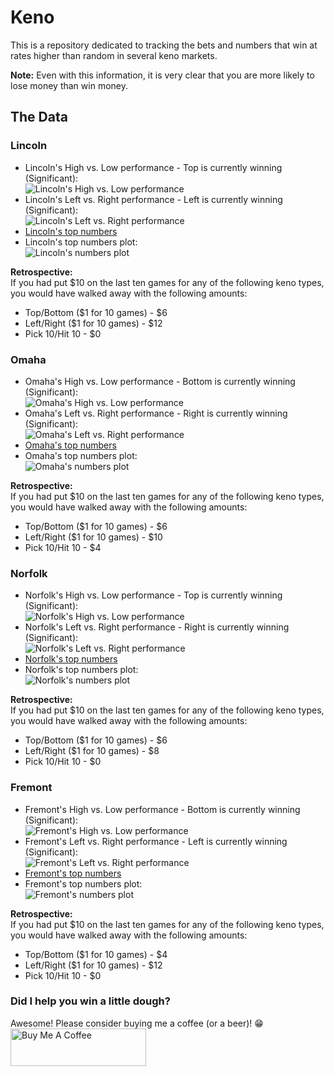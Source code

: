 # Keno  

This is a repository dedicated to tracking the bets and numbers that win at rates higher than random in several keno markets.  

**Note:** Even with this information, it is very clear that you are more likely to lose money than win money.

## The Data  

### Lincoln  

 - Lincoln's High vs. Low performance - Top is currently winning (Significant):  
 ![Lincoln's High vs. Low performance](https://github.com/azdaly/Keno/blob/main/data/output/lincoln_top_vs_bottom.png)
 - Lincoln's Left vs. Right performance - Left is currently winning (Significant):  
 ![Lincoln's Left vs. Right performance](https://github.com/azdaly/Keno/blob/main/data/output/lincoln_left_vs_right.png)
 - [Lincoln's top numbers](https://github.com/azdaly/Keno/blob/main/data/output/Lincoln_top_numbers.txt)
 - Lincoln's top numbers plot:  
 ![Lincoln's numbers plot](https://github.com/azdaly/Keno/blob/main/data/output/lincoln_top_numbers.png)

 **Retrospective:**  
 If you had put $10 on the last ten games for any of the following keno types, you would have walked away with the following amounts:
  - Top/Bottom ($1 for 10 games) - $6
  - Left/Right ($1 for 10 games) - $12
  - Pick 10/Hit 10 - $0

### Omaha  

 - Omaha's High vs. Low performance - Bottom is currently winning (Significant):  
 ![Omaha's High vs. Low performance](https://github.com/azdaly/Keno/blob/main/data/output/omaha_top_vs_bottom.png)
 - Omaha's Left vs. Right performance - Right is currently winning (Significant):  
 ![Omaha's Left vs. Right performance](https://github.com/azdaly/Keno/blob/main/data/output/omaha_left_vs_right.png)
 - [Omaha's top numbers](https://github.com/azdaly/Keno/blob/main/data/output/Omaha_top_numbers.txt)
 - Omaha's top numbers plot:  
 ![Omaha's numbers plot](https://github.com/azdaly/Keno/blob/main/data/output/omaha_top_numbers.png)

 **Retrospective:**  
 If you had put $10 on the last ten games for any of the following keno types, you would have walked away with the following amounts:
  - Top/Bottom ($1 for 10 games) - $6
  - Left/Right ($1 for 10 games) - $10
  - Pick 10/Hit 10 - $4

### Norfolk  

 - Norfolk's High vs. Low performance - Top is currently winning (Significant):  
 ![Norfolk's High vs. Low performance](https://github.com/azdaly/Keno/blob/main/data/output/norfolk_top_vs_bottom.png)
 - Norfolk's Left vs. Right performance - Right is currently winning (Significant):  
 ![Norfolk's Left vs. Right performance](https://github.com/azdaly/Keno/blob/main/data/output/norfolk_left_vs_right.png)
 - [Norfolk's top numbers](https://github.com/azdaly/Keno/blob/main/data/output/Norfolk_top_numbers.txt)
 - Norfolk's top numbers plot:  
 ![Norfolk's numbers plot](https://github.com/azdaly/Keno/blob/main/data/output/norfolk_top_numbers.png)

 **Retrospective:**  
 If you had put $10 on the last ten games for any of the following keno types, you would have walked away with the following amounts:
  - Top/Bottom ($1 for 10 games) - $6
  - Left/Right ($1 for 10 games) - $8
  - Pick 10/Hit 10 - $0

### Fremont  

 - Fremont's High vs. Low performance - Bottom is currently winning (Significant):  
 ![Fremont's High vs. Low performance](https://github.com/azdaly/Keno/blob/main/data/output/fremont_top_vs_bottom.png)
 - Fremont's Left vs. Right performance - Left is currently winning (Significant):   
 ![Fremont's Left vs. Right performance](https://github.com/azdaly/Keno/blob/main/data/output/fremont_left_vs_right.png)
 - [Fremont's top numbers](https://github.com/azdaly/Keno/blob/main/data/output/Fremont_top_numbers.txt)
 - Fremont's top numbers plot:  
 ![Fremont's numbers plot](https://github.com/azdaly/Keno/blob/main/data/output/fremont_top_numbers.png)

 **Retrospective:**  
 If you had put $10 on the last ten games for any of the following keno types, you would have walked away with the following amounts:
  - Top/Bottom ($1 for 10 games) - $4
  - Left/Right ($1 for 10 games) - $12
  - Pick 10/Hit 10 - $0

### Did I help you win a little dough?  

Awesome! Please consider buying me a coffee (or a beer)! 😁  
<a href="https://www.buymeacoffee.com/azdaly" target="_blank"><img src="https://cdn.buymeacoffee.com/buttons/v2/default-black.png" alt="Buy Me A Coffee" style="height: 60px !important;width: 217px !important;" ></a>

